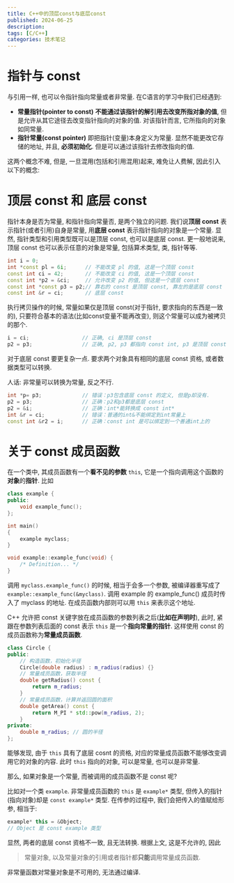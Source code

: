 ```yaml
---
title: C++中的顶层const与底层const
published: 2024-06-25
description:
tags: [C/C++]
categories: 技术笔记
---
```


# 指针与 const

与引用一样, 也可以令指针指向常量或者非常量. 在C语言的学习中我们已经遇到:

- **常量指针(pointer to const)**
  **不能通过该指针的解引用去改变所指对象的值**, 但是允许从其它途径去改变指针指向的对象的值. 对该指针而言, 它所指向的对象如同常量.
- **指针常量(const pointer)**
  即把指针(变量)本身定义为常量. 显然不能更改它存储的地址, 并且, **必须初始化**. 但是可以通过该指针去修改指向的值.

这两个概念不难, 但是, 一旦混用(包括和引用混用)起来, 难免让人费解, 因此引入以下的概念:

# 顶层 const 和 底层 const

指针本身是否为常量, 和指针指向常量否, 是两个独立的问题. 我们说**顶层 const** 表示指针(或者引用)自身是常量, 用**底层 const** 表示指针指向的对象是一个常量. 显然, 指针类型和引用类型既可以是顶层 const, 也可以是底层 const. 更一般地说来, 顶层 const 也可以表示任意的对象是常量, 包括算术类型, 类, 指针等等.

```cpp
int i = 0;
int *const pl = 6i; 	 // 不能改变 pl 的值, 这是一个顶层 const
const int ci = 42; 		 // 不能改变 ci 的值, 这是一个顶层 const
const int *p2 = &ci;	 // 允许改变 p2 的值, 但这是一个底层 const
const int *const p3 = p2;// 靠右的 const 是顶层 const, 靠左的是底层 const
const int &r = ci; 		 // 底层 const
```

执行拷贝操作的时候, 常量如果仅是顶层 const(对于指针, 要求指向的东西是一致的), 只要符合基本的语法(比如const变量不能再改变), 则这个常量可以成为被拷贝的那个. 

```cpp
i = ci;					// 正确, ci 是顶层 const
p2 = p3;				// 正确, p2, p3 都指向 const int, p3 是顶层 const
```

对于底层 const 要更复杂一点. 要求两个对象具有相同的底层 const 资格, 或者数据类型可以转换.

人话: 非常量可以转换为常量, 反之不行.

```cpp
int *p= p3;				// 错误：p3包含底层 const 的定义, 但是p却没有.
p2 = p3;				// 正确：p2和p3都是底层 const
p2 = &i;				// 正确：int*能转换成 const int*
int &r = ci;			// 错误：普通的int&不能绑定到int常量上
const int &r2 = i;		// 正确：const int 是可以绑定到一个善通int上的
```

# 关于 const 成员函数

在一个类中, 其成员函数有一个**看不见的参数** `this`, 它是一个指向调用这个函数的**对象**的**指针**. 比如

```cpp
class example {
public:
    void example_func();
};

int main()
{
    example myclass;
}

void example::example_func(void) {
    /* Definition... */
}
```

调用 `myclass.example_func()` 的时候, 相当于会多一个参数, 被编译器重写成了 `example::example_func(&myclass)`. 调用 example 的 example_func() 成员时传入了 myclass 的地址. 在成员函数内部则可以用 `this` 来表示这个地址.

C++ 允许把 const 关键字放在成员函数的参数列表之后(**比如在声明时**), 此时, 紧跟在参数列表后面的 const 表示 `this` 是一个**指向常量的指针**. 这样使用 const 的成员函数称为**常量成员函数**.

```cpp
class Circle {
public:
    // 构造函数，初始化半径
    Circle(double radius) : m_radius(radius) {}
    // 常量成员函数，获取半径
    double getRadius() const {
        return m_radius;
    }
    // 常量成员函数，计算并返回圆的面积
    double getArea() const {
        return M_PI * std::pow(m_radius, 2);
    }
private:
    double m_radius; // 圆的半径
};
```

能够发现, 由于 `this` 具有了底层 cosnt 的资格, 对应的常量成员函数不能够改变调用它的对象的内容. 此时 `this` 指向的对象, 可以是常量, 也可以是非常量. 

那么, 如果对象是一个常量, 而被调用的成员函数不是 const 呢? 

比如对一个类 `example`. 非常量成员函数的 `this` 是 `example*` 类型, 但传入的指针(指向对象)却是 `const example*` 类型. 在传参的过程中, 我们会把传入的值赋给形参, 相当于:

```cpp
example* this = &Object;
// Object 是 const example 类型
```

显然, 两者的底层 const 资格不一致, 且无法转换. 根据上文, 这是不允许的, 因此

>常量对象, 以及常量对象的引用或者指针都**只能**调用常量成员函数.

非常量函数对常量对象是不可用的, 无法通过编译.

